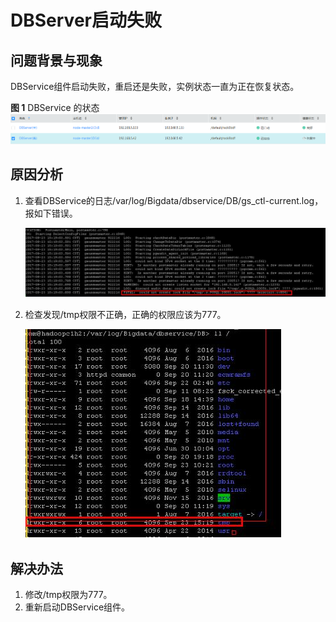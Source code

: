 # DBServer启动失败<a name="mrs_03_0128"></a>

## 问题背景与现象<a name="zh-cn_topic_0167274908_sd64242caa665405798481482f49ab0ee"></a>

DBService组件启动失败，重启还是失败，实例状态一直为正在恢复状态。

**图 1**  DBService 的状态<a name="zh-cn_topic_0167274908_fig233855783611"></a>  
![](figures/DBService-的状态.png "DBService-的状态")

## 原因分析<a name="zh-cn_topic_0167274908_s4871ca6d7a6b47b1a0f8266b84631f32"></a>

1.  查看DBService的日志/var/log/Bigdata/dbservice/DB/gs\_ctl-current.log，报如下错误。

    ![](figures/zh-cn_image_0264281926.jpg)

2.  检查发现/tmp权限不正确，正确的权限应该为777。

    ![](figures/zh-cn_image_0264281718.jpg)


## 解决办法<a name="zh-cn_topic_0167274908_section4599086017025"></a>

1.  修改/tmp权限为777。
2.  重新启动DBService组件。

